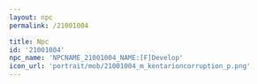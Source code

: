 ```yaml
---
layout: npc
permalink: /21001004

title: Npc
id: '21001004'
npc_name: 'NPCNAME_21001004_NAME:[F]Develop'
icon_url: 'portrait/mob/21001004_m_kentarioncorruption_p.png'
---
```

